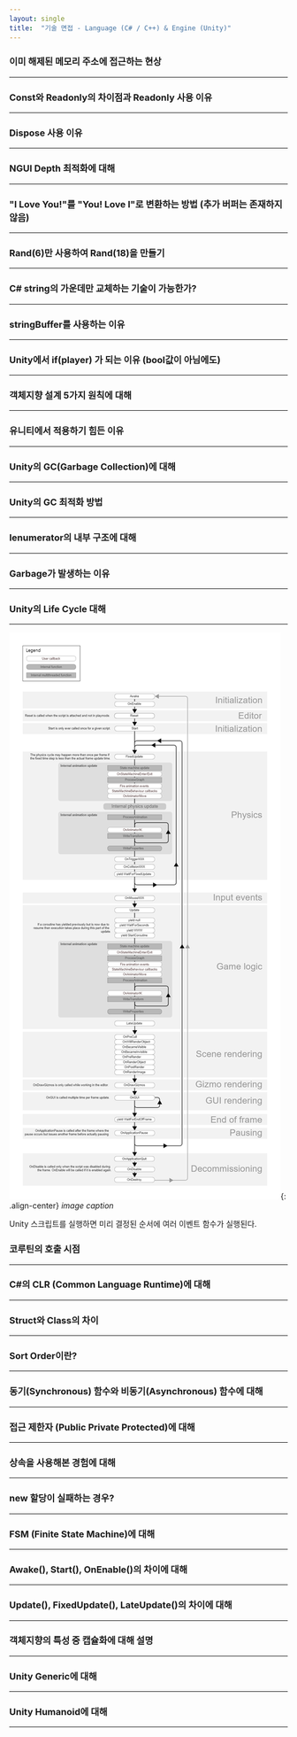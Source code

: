 ```yaml
---
layout: single
title:  "기술 면접 - Language (C# / C++) & Engine (Unity)"
---
```


### 이미 해제된 메모리 주소에 접근하는 현상
---

### Const와 Readonly의 차이점과 Readonly 사용 이유
---

### Dispose 사용 이유
---

### NGUI Depth 최적화에 대해
---

### "I Love You!"를 "You! Love I"로 변환하는 방법 (추가 버퍼는 존재하지 않음)
---

### Rand(6)만 사용하여 Rand(18)을 만들기
---

### C# string의 가운데만 교체하는 기술이 가능한가?
---

### stringBuffer를 사용하는 이유
---

### Unity에서 if(player) 가 되는 이유 (bool값이 아님에도)
---

### 객체지향 설계 5가지 원칙에 대해
---

### 유니티에서 적용하기 힘든 이유
---

### Unity의 GC(Garbage Collection)에 대해
---

### Unity의 GC 최적화 방법
---

### Ienumerator의 내부 구조에 대해
---

### Garbage가 발생하는 이유
---

### Unity의 Life Cycle 대해
---

![](/assets/images/unity_lifecycle.png){: .align-center} *image caption*

Unity 스크립트를 실행하면 미리 결정된 순서에 여러 이벤트 함수가 실행된다.

### 코루틴의 호출 시점
---

### C#의 CLR (Common Language Runtime)에 대해
---

### Struct와 Class의 차이
---

### Sort Order이란?
---

### 동기(Synchronous) 함수와 비동기(Asynchronous) 함수에 대해
---

### 접근 제한자 (Public Private Protected)에 대해
---

### 상속을 사용해본 경험에 대해
---

### new 할당이 실패하는 경우?
---

### FSM (Finite State Machine)에 대해
---

### Awake(), Start(), OnEnable()의 차이에 대해
---

### Update(), FixedUpdate(), LateUpdate()의 차이에 대해
---

### 객체지향의 특성 중 캡슐화에 대해 설명
---

### Unity Generic에 대해
---

### Unity Humanoid에 대해
---